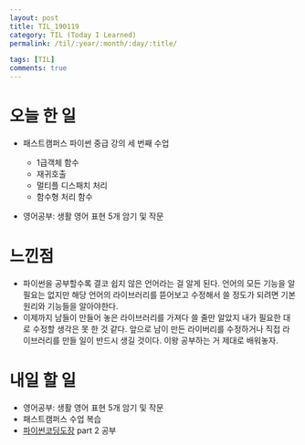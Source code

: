 ```yaml
---
layout: post
title: TIL_190119
category: TIL (Today I Learned)
permalink: /til/:year/:month/:day/:title/

tags: [TIL]
comments: true
---
```

# 오늘 한 일

- 패스트캠퍼스 파이썬 중급 강의 세 번째 수업
    - 1급객체 함수
    - 재귀호출
    - 멀티플 디스패치 처리
    - 함수형 처리 함수

- 영어공부: 생활 영어 표현 5개 암기 및 작문


# 느낀점

- 파이썬을 공부할수록 결코 쉽지 않은 언어라는 걸 알게 된다. 언어의 모든 기능을 알 필요는 없지만 해당 언어의 라이브러리를 뜯어보고 수정해서 쓸 정도가 되려면 기본 원리와 기능들을 알아야한다. 
- 이제까지 남들이 만들어 놓은 라이브러리를 가져다 쓸 줄만 알았지 내가 필요한 대로 수정할 생각은 못 한 것 같다. 앞으로 남이 만든 라이버리를 수정하거나 직접 라이브러리를 만들 일이 반드시 생길 것이다. 이왕 공부하는 거 제대로 배워놓자. 


# 내일 할 일

- 영어공부: 생활 영어 표현 5개 암기 및 작문
- 패스트캠퍼스 수업 복습
- [파이썬코딩도장](https://dojang.io/course/view.php?id=7) part 2 공부

